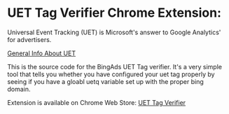 # UET Tag Verifier Chrome Extension:

Universal Event Tracking (UET) is Microsoft's answer to Google Analytics' for
advertisers. 

[General Info About
UET](http://advertise.bingads.microsoft.com/en-us/universal-event-tracking)

This is the source code for the BingAds UET Tag verifier. It's a very simple
tool that tells you whether you have configured your uet tag properly by seeing
if you have a gloabl uetq variable set up with the proper bing domain.

Extension is available on Chrome Web Store:
[UET Tag
Verifier](https://chrome.google.com/webstore/detail/bingads-uet-tag-verifier/jnnkgljnkfkjjafcboldojaanekhcmgd)
